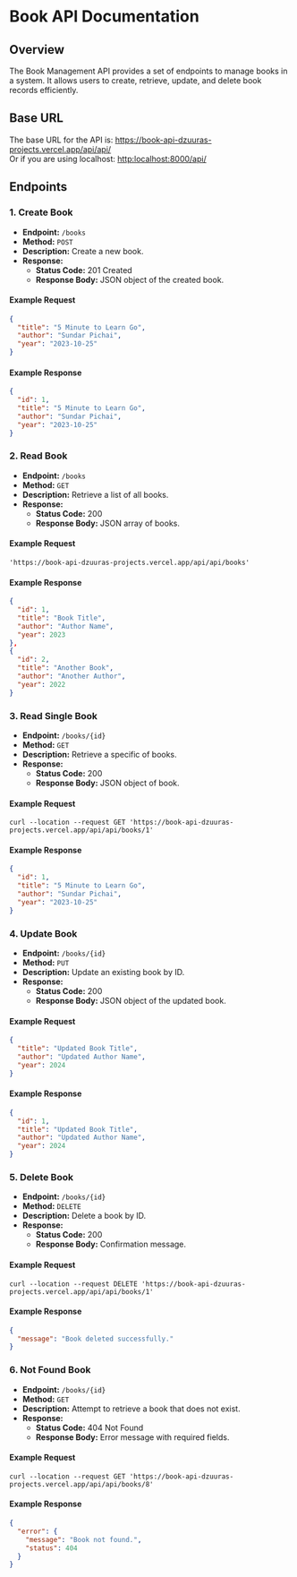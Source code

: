# Book API Documentation

## Overview

The Book Management API provides a set of endpoints to manage books in a system. It allows users to create, retrieve, update, and delete book records efficiently. 

## Base URL

The base URL for the API is: https://book-api-dzuuras-projects.vercel.app/api/api/
<br>
Or if you are using localhost: [http:localhost:8000/api/](http:localhost:8000/api/)


## Endpoints

### 1. Create Book

- **Endpoint:** `/books`
- **Method:** `POST`
- **Description:** Create a new book.
- **Response:**
  - **Status Code:** 201 Created
  - **Response Body:** JSON object of the created book.

#### Example Request
```json
{
  "title": "5 Minute to Learn Go",
  "author": "Sundar Pichai",
  "year": "2023-10-25"
}
```

#### Example Response
```json
{
  "id": 1,
  "title": "5 Minute to Learn Go",
  "author": "Sundar Pichai",
  "year": "2023-10-25"
}
```

### 2. Read Book

- **Endpoint:** `/books`
- **Method:** `GET`
- **Description:** Retrieve a list of all books.
- **Response:**
  - **Status Code:** 200
  - **Response Body:** JSON array of books.

#### Example Request
```curl
'https://book-api-dzuuras-projects.vercel.app/api/api/books'
```

#### Example Response
```json
{
  "id": 1,
  "title": "Book Title",
  "author": "Author Name",
  "year": 2023
},
{
  "id": 2,
  "title": "Another Book",
  "author": "Another Author",
  "year": 2022
}
```

### 3. Read Single Book

- **Endpoint:** `/books/{id}`
- **Method:** `GET`
- **Description:** Retrieve a specific of books.
- **Response:**
  - **Status Code:** 200
  - **Response Body:** JSON object of book.

#### Example Request
```curl
curl --location --request GET 'https://book-api-dzuuras-projects.vercel.app/api/api/books/1'
```

#### Example Response
```json
{
  "id": 1,
  "title": "5 Minute to Learn Go",
  "author": "Sundar Pichai",
  "year": "2023-10-25"
}
```

### 4. Update Book

- **Endpoint:** `/books/{id}`
- **Method:** `PUT`
- **Description:** Update an existing book by ID.
- **Response:**
  - **Status Code:** 200
  - **Response Body:** JSON object of the updated book.

#### Example Request
```json
{
  "title": "Updated Book Title",
  "author": "Updated Author Name",
  "year": 2024
}
```

#### Example Response
```json
{
  "id": 1,
  "title": "Updated Book Title",
  "author": "Updated Author Name",
  "year": 2024
}
```

### 5. Delete Book

- **Endpoint:** `/books/{id}`
- **Method:** `DELETE`
- **Description:** Delete a book by ID.
- **Response:**
  - **Status Code:** 200
  - **Response Body:** Confirmation message.

#### Example Request
```curl
curl --location --request DELETE 'https://book-api-dzuuras-projects.vercel.app/api/api/books/1'
```

#### Example Response
```json
{
  "message": "Book deleted successfully."
}
```

### 6. Not Found Book

- **Endpoint:** `/books/{id}`
- **Method:** `GET`
- **Description:** Attempt to retrieve a book that does not exist.
- **Response:**
  - **Status Code:** 404 Not Found
  - **Response Body:** Error message with required fields.

#### Example Request
```curl
curl --location --request GET 'https://book-api-dzuuras-projects.vercel.app/api/api/books/8'
```

#### Example Response
```json
{
  "error": {
    "message": "Book not found.",
    "status": 404
  }
}
```
